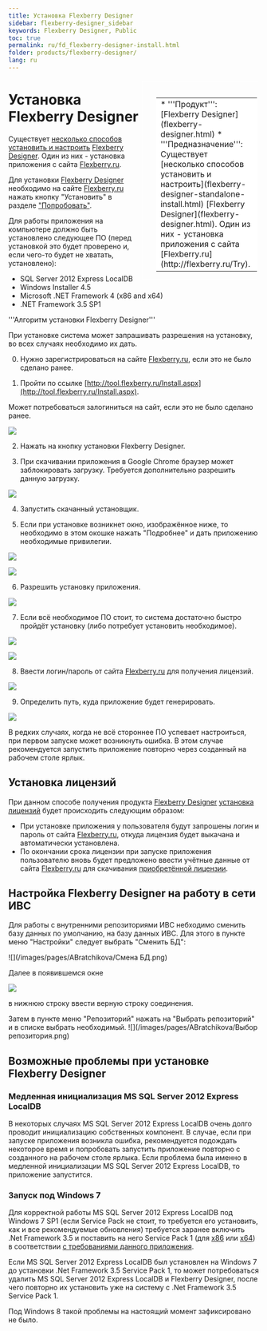 ```yaml
---
title: Установка Flexberry Designer
sidebar: flexberry-designer_sidebar
keywords: Flexberry Designer, Public
toc: true
permalink: ru/fd_flexberry-designer-install.html
folder: products/flexberry-designer/
lang: ru
---
```


<div style="margin:5px; padding-left:28px; float:right; width:40%; outline:1px solid white;">
<br>
<table border="0" width="100%" bgcolor="#6495ED">
<tbody><tr><td bgcolor="#FFFFFF">
* '''Продукт''': [Flexberry Designer](flexberry-designer.html)
* '''Предназначение''': Существует [несколько способов установить и настроить](flexberry-designer-standalone-install.html) [Flexberry Designer](flexberry-designer.html). Один из них - установка приложения с сайта [Flexberry.ru](http://flexberry.ru/Try).
</td>
</tr></tbody></table></a>
</div>

# Установка Flexberry Designer
Существует [несколько способов установить и настроить](flexberry-designer-standalone-install.html) [Flexberry Designer](flexberry-designer.html). Один из них - установка приложения с сайта [Flexberry.ru](http://flexberry.ru/Try).

Для установки [Flexberry Designer](flexberry-designer.html) необходимо на сайте [Flexberry.ru](http://flexberry.ru/Try) нажать кнопку "Установить" в разделе  ["Попробовать"](http://flexberry.ru/Try).

Для работы приложения на компьютере должно быть установлено следующее ПО (перед установкой это будет проверено и, если чего-то будет не хватать, установлено):
* SQL Server 2012 Express LocalDB
* Windows Installer 4.5
* Microsoft .NET Framework 4 (x86 and x64)
* .NET Framework 3.5 SP1

'''Алгоритм установки Flexberry Designer'''

При установке система может запрашивать разрешения на установку, во всех случаях необходимо их дать.

0) Нужно зарегистрироваться на сайте [Flexberry.ru](http://flexberry.ru/Try), если это не было сделано ранее.

1) Пройти по ссылке [http://tool.flexberry.ru/Install.aspx](http://tool.flexberry.ru/Install.aspx).

Может потребоваться залогиниться на сайт, если это не было сделано ранее.

![](/images/pages/img/page/FlexberryDesignerInstall/LoginFlexberry.png)

2) Нажать на кнопку установки Flexberry Designer.

3) При скачивании приложения в Google Chrome браузер может заблокировать загрузку. Требуется дополнительно разрешить данную загрузку.

![](/images/pages/img/page/FlexberryDesignerInstall/SaveChrome.PNG)

4) Запустить скачанный установщик.

5) Если при установке возникнет окно, изображённое ниже, то необходимо в этом окошке нажать "Подробнее" и дать приложению необходимые привилегии.

![](/images/pages/img/page/FlexberryDesignerInstall/LetSetup0.PNG)

![](/images/pages/img/page/FlexberryDesignerInstall/LetSetup.PNG)

6) Разрешить установку приложения.

![](/images/pages/img/page/FlexberryDesignerInstall/LetSetup2.PNG)

7) Если всё необходимое ПО стоит, то система достаточно быстро пройдёт установку (либо потребует установить необходимое).

![](/images/pages/img/page/FlexberryDesignerInstall/InstallDesigner.PNG)

![](/images/pages/img/page/FlexberryDesignerInstall/LetSetup3.PNG)

8) Ввести логин/пароль от сайта [Flexberry.ru](http://flexberry.ru/Try) для получения лицензий.

![](/images/pages/img/page/FlexberryDesignerInstall/LoginFlexberry2.png)

9) Определить путь, куда приложение будет генерировать.

![](/images/pages/img/page/FlexberryDesignerInstall/SetGenerationPath.png)

В редких случаях, когда не всё стороннее ПО успевает настроиться, при первом запуске может возникнуть ошибка.
В этом случае рекомендуется запустить приложение повторно через созданный на рабочем столе ярлык.

## Установка лицензий
При данном способе получения продукта [Flexberry Designer](flexberry-designer.html) [установка лицензий](installation-licensing-files.html) будет происходить следующим образом:
* При установке приложения у пользователя будут запрошены логин и пароль от сайта [Flexberry.ru](http://flexberry.ru/Try), откуда лицензия будет выкачана и автоматически установлена.
* По окончании срока лицензии при запуске приложения пользователю вновь будет предложено ввести учётные данные от сайта [Flexberry.ru](http://flexberry.ru/Try) для скачивания [приобретённой лицензии](http://flexberry.ru/Buy).

## Настройка Flexberry Designer на работу в сети ИВС
Для работы с внутренними репозиториями ИВС небходимо сменить базу данных по умолчанию, на базу данных ИВС. Для этого в пункте меню "Настройки" следует выбрать "Сменить БД":

![](/images/pages/ABratchikova/Смена БД.png)

Далее в появившемся окне

![](/images/pages/ABratchikova/Строка_соединения.png)

в нижнюю строку ввести верную строку соединения.

Затем в пункте меню "Репозиторий" нажать на "Выбрать репозиторий" и в списке выбрать необходимый.
![](/images/pages/ABratchikova/Выбор репозитория.png)

## Возможные проблемы при установке Flexberry Designer
### Медленная инициализация MS SQL Server 2012 Express LocalDB
В некоторых случаях MS SQL Server 2012 Express LocalDB очень долго проводит инициализацию собственных компонент. В случае, если при запуске приложения возникла ошибка, рекомендуется подождать некоторое время и попробовать запустить приложение повторно с созданного на рабочем столе ярлыка. Если проблема была именно в медленной инициализации MS SQL Server 2012 Express LocalDB, то приложение запустится.

### Запуск под Windows 7
Для корректной работы MS SQL Server 2012 Express LocalDB под Windows 7 SP1 (если Service Pack не стоит, то требуется его установить, как и все рекомендуемые обновления) требуется заранее включить .Net Framework 3.5 и поставить на него Service Pack 1 (для [х86](https://www.microsoft.com/ru-ru/download/details.aspx?id=39237) или [х64](https://www.microsoft.com/ru-ru/download/details.aspx?id=7942)) в соответствии [с требованиями данного приложения](https://msdn.microsoft.com/library/ms143506%28v=SQL.110%29.aspx).

Если MS SQL Server 2012 Express LocalDB был установлен на Windows 7 до установки .Net Framework 3.5 Service Pack 1, то может потребоваться удалить MS SQL Server 2012 Express LocalDB и Flexberry Designer, после чего повторно их установить уже на систему с .Net Framework 3.5 Service Pack 1.

Под Windows 8 такой проблемы на настоящий момент зафиксировано не было.
